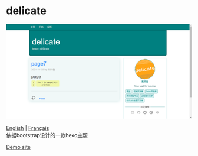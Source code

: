 # delicate

![Demo](/source/img/look.png)

[English](/README-EN.md) | [Français](/README_fr.md)  
依据bootstrap设计的一款hexo主题  

[Demo site](https://kartjim.top/delicate)
